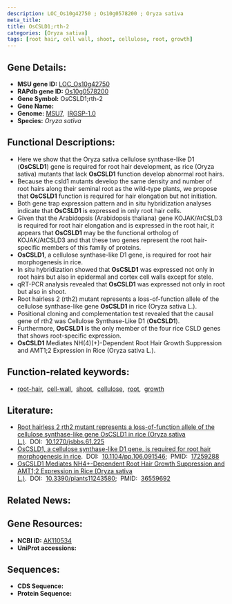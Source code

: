 ```yaml
---
description: LOC_Os10g42750 ; Os10g0578200 ; Oryza sativa
meta_title:
title: OsCSLD1;rth-2
categories: [Oryza sativa]
tags: [root hair, cell wall, shoot, cellulose, root, growth]
---
```


## Gene Details:
- **MSU gene ID:** [LOC_Os10g42750](http://rice.uga.edu/cgi-bin/ORF_infopage.cgi?orf=LOC_Os10g42750)  
- **RAPdb gene ID:** [Os10g0578200](https://rapdb.dna.affrc.go.jp/locus/?name=Os10g0578200)  
- **Gene Symbol:** OsCSLD1;rth-2
- **Gene Name:**
- **Genome:**  [MSU7](http://rice.uga.edu/),&nbsp;&nbsp;[IRGSP-1.0](https://rapdb.dna.affrc.go.jp/download/irgsp1.html)
- **Species:** *Oryza sativa*

## Functional Descriptions:
   - Here we show that the Oryza sativa cellulose synthase-like D1 (**OsCSLD1**) gene is required for root hair development, as rice (Oryza sativa) mutants that lack **OsCSLD1** function develop abnormal root hairs.
   - Because the csld1 mutants develop the same density and number of root hairs along their seminal root as the wild-type plants, we propose that **OsCSLD1** function is required for hair elongation but not initiation.
   - Both gene trap expression pattern and in situ hybridization analyses indicate that **OsCSLD1** is expressed in only root hair cells.
   - Given that the Arabidopsis (Arabidopsis thaliana) gene KOJAK/AtCSLD3 is required for root hair elongation and is expressed in the root hair, it appears that **OsCSLD1** may be the functional ortholog of KOJAK/AtCSLD3 and that these two genes represent the root hair-specific members of this family of proteins.
   - **OsCSLD1**, a cellulose synthase-like D1 gene, is required for root hair morphogenesis in rice.
   - In situ hybridization showed that **OsCSLD1** was expressed not only in root hairs but also in epidermal and cortex cell walls except for stele.
   - qRT-PCR analysis revealed that **OsCSLD1** was expressed not only in root but also in shoot.
   - Root hairless 2 (rth2) mutant represents a loss-of-function allele of the cellulose synthase-like gene **OsCSLD1** in rice (Oryza sativa L.).
   - Positional cloning and complementation test revealed that the causal gene of rth2 was Cellulose Synthase-Like D1 (**OsCSLD1**).
   - Furthermore, **OsCSLD1** is the only member of the four rice CSLD genes that shows root-specific expression.
   - **OsCSLD1** Mediates NH(4)(+)-Dependent Root Hair Growth Suppression and AMT1;2 Expression in Rice (Oryza sativa L.).

## Function-related keywords:
   - [root-hair](/tags/root-hair/),&nbsp;&nbsp;[cell-wall](/tags/cell-wall/),&nbsp;&nbsp;[shoot](/tags/shoot/),&nbsp;&nbsp;[cellulose](/tags/cellulose/),&nbsp;&nbsp;[root](/tags/root/),&nbsp;&nbsp;[growth](/tags/growth/)

## Literature:
   - [Root hairless 2 rth2 mutant represents a loss-of-function allele of the cellulose synthase-like gene OsCSLD1 in rice (Oryza sativa L.)](https://www.doi.org/10.1270/jsbbs.61.225).&nbsp;&nbsp;DOI:&nbsp;&nbsp;[10.1270/jsbbs.61.225](https://www.doi.org/10.1270/jsbbs.61.225)
   - [OsCSLD1, a cellulose synthase-like D1 gene, is required for root hair morphogenesis in rice](https://www.doi.org/10.1104/pp.106.091546).&nbsp;&nbsp;DOI:&nbsp;&nbsp;[10.1104/pp.106.091546](https://www.doi.org/10.1104/pp.106.091546);&nbsp;&nbsp;PMID:&nbsp;&nbsp;[17259288](https://pubmed.ncbi.nlm.nih.gov/17259288/)
   - [OsCSLD1 Mediates NH4+-Dependent Root Hair Growth Suppression and AMT1;2 Expression in Rice (Oryza sativa L.)](https://www.doi.org/10.3390/plants11243580).&nbsp;&nbsp;DOI:&nbsp;&nbsp;[10.3390/plants11243580](https://www.doi.org/10.3390/plants11243580);&nbsp;&nbsp;PMID:&nbsp;&nbsp;[36559692](https://pubmed.ncbi.nlm.nih.gov/36559692/)

## Related News:

## Gene Resources:
- **NCBI ID:**  [AK110534](http://www.ncbi.nlm.nih.gov/nuccore/AK110534)
- **UniProt accessions:** [](https://www.uniprot.org/uniprotkb//entry)

## Sequences:
- **CDS Sequence:**
- **Protein Sequence:**
